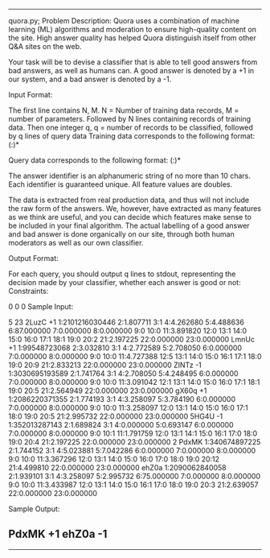 ------------------------------------------------------------------------------------------------------
quora.py; Problem Description:
Quora uses a combination of machine learning (ML) algorithms and moderation to ensure high-quality content on the site. High answer quality has helped Quora distinguish itself from other Q&A sites on the web.  

Your task will be to devise a classifier that is able to tell good answers from bad answers, as well as humans can.  A good answer is denoted by a +1 in our system, and a bad answer is denoted by a -1.

Input Format:

The first line contains N, M. N = Number of training data records, M = number of parameters. Followed by N lines containing records of training data. Then one integer q, q = number of records to be classified, followed by q lines of query data
Training data corresponds to the following format:
(:)*

Query data corresponds to the following format:
(:)*

The answer identifier  is an alphanumeric string of no more than 10 chars.  Each identifier is guaranteed unique.  All feature values are doubles.

The data is extracted from real production data, and thus will not include the raw form of the answers. We, however, have extracted as many features as we think are useful, and you can decide which features make sense to be included in your final algorithm. The actual labelling of a good answer and bad answer is done organically on our site, through both human moderators as well as our own classifier.

Output Format:

For each query, you should output q lines to stdout, representing the decision made by your classifier, whether each answer is good or not:
Constraints:

0 0 0 
Sample Input:

5 23
2LuzC +1 1:2101216030446 2:1.807711 3:1 4:4.262680 5:4.488636 6:87.000000 7:0.000000 8:0.000000 9:0 10:0 11:3.891820 12:0 13:1 14:0 15:0 16:0 17:1 18:1 19:0 20:2 21:2.197225 22:0.000000 23:0.000000
LmnUc +1 1:99548723068 2:3.032810 3:1 4:2.772589 5:2.708050 6:0.000000 7:0.000000 8:0.000000 9:0 10:0 11:4.727388 12:5 13:1 14:0 15:0 16:1 17:1 18:0 19:0 20:9 21:2.833213 22:0.000000 23:0.000000
ZINTz -1 1:3030695193589 2:1.741764 3:1 4:2.708050 5:4.248495 6:0.000000 7:0.000000 8:0.000000 9:0 10:0 11:3.091042 12:1 13:1 14:0 15:0 16:0 17:1 18:1 19:0 20:5 21:2.564949 22:0.000000 23:0.000000
gX60q +1 1:2086220371355 2:1.774193 3:1 4:3.258097 5:3.784190 6:0.000000 7:0.000000 8:0.000000 9:0 10:0 11:3.258097 12:0 13:1 14:0 15:0 16:0 17:1 18:0 19:0 20:5 21:2.995732 22:0.000000 23:0.000000
5HG4U -1 1:352013287143 2:1.689824 3:1 4:0.000000 5:0.693147 6:0.000000 7:0.000000 8:0.000000 9:0 10:1 11:1.791759 12:0 13:1 14:1 15:0 16:1 17:0 18:0 19:0 20:4 21:2.197225 22:0.000000 23:0.000000
2
PdxMK 1:340674897225 2:1.744152 3:1 4:5.023881 5:7.042286 6:0.000000 7:0.000000 8:0.000000 9:0 10:0 11:3.367296 12:0 13:1 14:0 15:0 16:0 17:0 18:0 19:0 20:12 21:4.499810 22:0.000000 23:0.000000
ehZ0a 1:2090062840058 2:1.939101 3:1 4:3.258097 5:2.995732 6:75.000000 7:0.000000 8:0.000000 9:0 10:0 11:3.433987 12:0 13:1 14:0 15:0 16:1 17:0 18:0 19:0 20:3 21:2.639057 22:0.000000 23:0.000000

Sample Output:

PdxMK +1
ehZ0a -1
------------------------------------------------------------------------------------------------------
------------------------------------------------------------------------------------------------------
